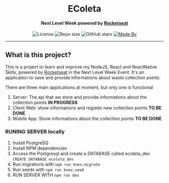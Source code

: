 <h1 align="center"> EColeta</h1>

<h4 align="center">Next Level Week powered by <a href="https://rocketseat.com.br/" target="_blank">Rocketseat</a></h4>

<p align="center">
  <img alt="License" src="https://img.shields.io/badge/license-mit-success">
  <img alt="Repo size" src="https://img.shields.io/github/repo-size/jorgedjr21/ecoleta">
  <img alt="GitHub stars" src="https://img.shields.io/github/stars/jorgedjr21/ecoleta?style=social">
  <a href="https://www.linkedin.com/in/jorgejd21/" target="_blank"><img alt="Made By" src="https://img.shields.io/badge/made_by-jorgedjr21-blue"></a>
</p>
<hr/>

<h2> What is this project? </h2>
This is a project to learn and improve my NodeJS, React and ReactNative Skills, powered by <a href="https://rocketseat.com.br/" target="_blank">Rocketseat</a></strong> in the Next Level Week Event. It's an applicaiton to save and provide informations about waste collection points.

There are three main applications at moment, but only one is functional
<ol>
  <li>Server: The api that we store and provide informations about the collection points <strong>IN PROGRESS</strong></li>
  <li>Client Web: show informations and register new collection points <strong>TO BE DONE</strong></li>
  <li>Mobile App: Show informations about the collection points <strong>TO BE DONE</strong></li>
</ol>

<h3>RUNING SERVER locally</h3>

<ol>
  <li>Install PostgreSQ</li>
  <li>Install NPM dependencies</li>
  <li>Access the Postgresql and create a DATABASE called ecoleta_dev <code>CREATE DATABASE ecoleta_dev</code></li>
  <li>Run migrations with <code>npm run knex:migrate</code></li>
  <li>Run seeds with <code>npm run knex:seed</code></li>
  <li>RUN SERVER WITH <code>npm run dev</code></li>
<ol>